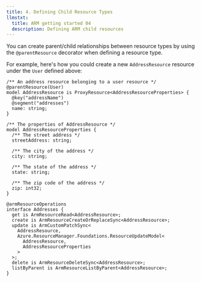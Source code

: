 ```yaml
---
title: 4. Defining Child Resource Types
llmstxt:
  title: ARM getting started 04
  description: Defining ARM child resources
---
```


You can create parent/child relationships between resource types by using the `@parentResource` decorator when defining a resource type.

For example, here's how you could create a new `AddressResource` resource under the `User` defined above:

```typespec
/** An address resource belonging to a user resource */
@parentResource(User)
model AddressResource is ProxyResource<AddressResourceProperties> {
  @key("addressName")
  @segment("addresses")
  name: string;
}

/** The properties of AddressResource */
model AddressResourceProperties {
  /** The street address */
  streetAddress: string;

  /** The city of the address */
  city: string;

  /** The state of the address */
  state: string;

  /** The zip code of the address */
  zip: int32;
}

@armResourceOperations
interface Addresses {
  get is ArmResourceRead<AddressResource>;
  create is ArmResourceCreateOrReplaceSync<AddressResource>;
  update is ArmCustomPatchSync<
    AddressResource,
    Azure.ResourceManager.Foundations.ResourceUpdateModel<
      AddressResource,
      AddressResourceProperties
    >
  >;
  delete is ArmResourceDeleteSync<AddressResource>;
  listByParent is ArmResourceListByParent<AddressResource>;
}
```
